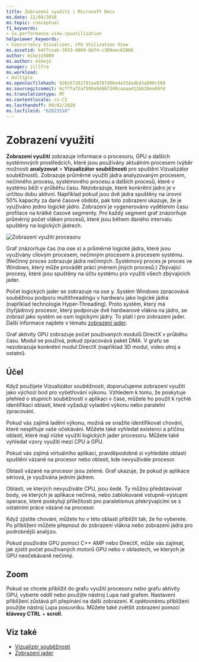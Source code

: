 ```yaml
---
title: Zobrazení využití | Microsoft Docs
ms.date: 11/04/2016
ms.topic: conceptual
f1_keywords:
- vs.performance.view.cpuutilization
helpviewer_keywords:
- Concurrency Visualizer, CPU Utilization View
ms.assetid: b4f7ceab-3653-4069-bb74-c309aec62866
author: mikejo5000
ms.author: mikejo
manager: jillfra
ms.workload:
- multiple
ms.openlocfilehash: 926c67261f91aa8787d9be4a33dadbd3a890c568
ms.sourcegitcommit: 6cfffa72af599a9d667249caaaa411bb28ea69fd
ms.translationtype: MT
ms.contentlocale: cs-CZ
ms.lasthandoff: 09/02/2020
ms.locfileid: "62823518"
---
```

# <a name="utilization-view"></a>Zobrazení využití
**Zobrazení využití** zobrazuje informace o procesoru, GPU a dalších systémových prostředcích, které jsou používány aktuálním procesem (výběr možnosti **analyzovat**  >  **Vizualizátor souběžnosti** pro spuštění Vizualizátor souběžnosti). Zobrazuje průměrné využití jádra analyzovaným procesem, nečinného procesu, systémového procesu a dalších procesů, které v systému běží v průběhu času. Nezobrazuje, které konkrétní jádro je v určitou dobu aktivní. Například pokud jsou dvě jádra spuštěny na úrovni 50% kapacity za dané časové období, pak toto zobrazení ukazuje, že je využíváno jedno logické jádro. Zobrazení je vygenerováno vydělením času profilace na krátké časové segmenty. Pro každý segment graf znázorňuje průměrný počet vláken procesů, které jsou během daného intervalu spuštěny na logických jádrech.

 ![Zobrazení využití procesoru](../profiling/media/vsts_ppacpuutil.png "VSTS_PPAcpuUtil")

 Graf znázorňuje čas (na ose x) a průměrné logické jádra, které jsou využívány cílovým procesem, nečinným procesem a procesem systému. (Nečinný proces zobrazuje jádra nečinných. Systémový proces je proces ve Windows, který může provádět práci jménem jiných procesů.) Zbývající procesy, které jsou spuštěny na účtu systému pro využití všech zbývajících jader.

 Počet logických jader se zobrazuje na ose y. Systém Windows zpracovává souběžnou podporu multithreadingu v hardwaru jako logické jádra (například technologie Hyper-Threading). Proto systém, který má čtyřjádrový procesor, který podporuje dvě hardwarové vlákna na jádro, se zobrazí jako systém se osm logickými jádry. To platí i pro zobrazení jader. Další informace najdete v tématu [zobrazení jader](../profiling/cores-view.md).

 Graf aktivity GPU zobrazuje počet používaných modulů DirectX v průběhu času.  Modul se používá, pokud zpracovává paket DMA.  V grafu se nezobrazuje konkrétní modul DirectX (například 3D modul, video stroj a ostatní).

## <a name="purpose"></a>Účel
 Když použijete Vizualizátor souběžnosti, doporučujeme zobrazení využití jako výchozí bod pro vyšetřování výkonu. Vzhledem k tomu, že poskytuje přehled o stupních souběžnosti v aplikaci v čase, můžete ho použít k rychlé identifikaci oblastí, které vyžadují vyladění výkonu nebo paralelní zpracování.

 Pokud vás zajímá ladění výkonu, možná se snažíte identifikovat chování, které nesplňuje vaše očekávání. Můžete také vyhledat existenci a příčinu oblastí, které mají nízké využití logických jader procesoru. Můžete také vyhledat vzory využití mezi CPU a GPU.

 Pokud vás zajímá virtuálního aplikaci, pravděpodobně si vyhledáte oblasti spuštění vázané na procesor nebo oblasti, kde nevyužíváte procesor.

 Oblasti vázané na procesor jsou zelené. Graf ukazuje, že pokud je aplikace sériová, je využívána jedním jádrem.

 Oblasti, ve kterých nevyužíváte CPU, jsou šedé. Ty můžou představovat body, ve kterých je aplikace nečinná, nebo zablokované vstupně-výstupní operace, které poskytují příležitosti pro paralelismus překrývajícími se s ostatními práce vázané na procesor.

 Když zjistíte chování, můžete ho v této oblasti přiblížit tak, že ho vyberete. Po přiblížení můžete přepnout do zobrazení vlákna nebo zobrazení jádra pro podrobnější analýzu.

 Pokud používáte GPU pomocí C++ AMP nebo DirectX, může vás zajímat, jak zjistit počet používaných motorů GPU nebo v oblastech, ve kterých je GPU neočekávaně nečinný.

## <a name="zoom"></a>Zoom
 Pokud se chcete přiblížit do grafu využití procesoru nebo grafu aktivity GPU, vyberte oddíl nebo použijte nástroj Lupa nad grafem. Nastavení přiblížení zůstává při přepínání na další zobrazení. K opětovnému přiblížení použijte nástroj Lupa posuvníku. Můžete také zvětšit zobrazení pomocí **klávesy CTRL** + **scroll**.

## <a name="see-also"></a>Viz také
- [Vizualizér souběžnosti](../profiling/concurrency-visualizer.md)
- [Zobrazení jader](../profiling/cores-view.md)